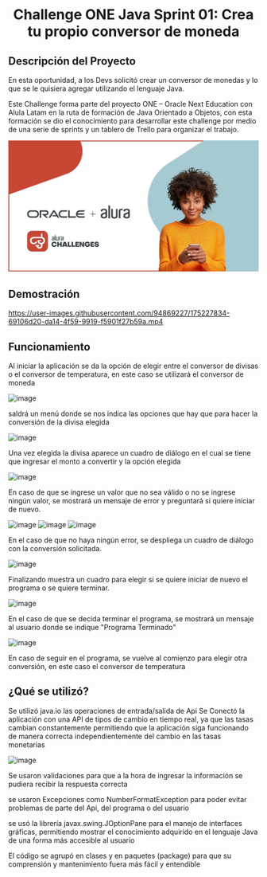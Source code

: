 <h1 align="center"> Challenge ONE Java Sprint 01: Crea tu propio conversor de moneda </h1>

 ## Descripción del Proyecto
En esta oportunidad, a los Devs solicitó crear un conversor de monedas y lo que se le quisiera agregar utilizando el lenguaje Java.

Este Challenge forma parte del proyecto ONE – Oracle Next Education con Alula Latam en la ruta de formación de Java Orientado a Objetos, con esta formación se dio el conocimiento para desarrollar este challenge por medio de una serie de sprints y un tablero de Trello para organizar el trabajo.

![Challenge Oracle Next Education + Alura Banner](https://raw.githubusercontent.com/EduardoUT/ConversorMoneda-ONE-Alura_Challenge/master/src/Imagenes/challengeImage.jpg)

## Demostración

https://user-images.githubusercontent.com/94869227/175227834-69106d20-da14-4f59-9919-f5901f27b59a.mp4

## Funcionamiento 
Al iniciar la aplicación se da la opción de elegir entre el conversor de divisas o el conversor de temperatura, en este caso se utilizará el conversor de moneda

 

![image](https://user-images.githubusercontent.com/94869227/175188690-e65e0a38-4fa9-4a98-8bb3-7919e2823427.png)

saldrá un menú donde se nos indica las opciones que hay que para hacer la conversión de la divisa elegida

![image](https://user-images.githubusercontent.com/94869227/175188940-497978f1-6838-47ec-b2a0-eeeb6aee6a50.png)

 

Una vez elegida la divisa aparece un cuadro de diálogo en el cual se tiene que ingresar el monto a convertir y la opción elegida 

![image](https://user-images.githubusercontent.com/94869227/175193479-c2206550-4208-4d4d-9d8a-9243ee4cfab5.png)

 

En caso de que se ingrese un valor que no sea válido o no se ingrese ningún valor, se mostrará un mensaje de error y preguntará si quiere iniciar de nuevo.

![image](https://user-images.githubusercontent.com/94869227/175193624-376fef80-340c-44a1-bc60-e6c9a4bfc548.png)  ![image](https://user-images.githubusercontent.com/94869227/175195260-e2e93f0a-d01c-4413-9eb2-f106452f5c02.png) ![image](https://user-images.githubusercontent.com/94869227/175195307-81903641-6241-43a6-b2a1-364909adc8f3.png)

En el caso de que no haya ningún error, se despliega un cuadro de diálogo con la conversión solicitada.

![image](https://user-images.githubusercontent.com/94869227/175195532-ab5cb385-4e40-41e4-a41b-beda7ad93016.png)

 



 


Finalizando muestra un cuadro para elegir si se quiere iniciar de nuevo el programa o se quiere terminar.

![image](https://user-images.githubusercontent.com/94869227/175196145-e2fb526b-68f4-4211-a876-de8073197612.png)
 

En el caso de que se decida terminar el programa, se mostrará un mensaje al usuario donde se indique "Programa Terminado"

![image](https://user-images.githubusercontent.com/94869227/175196388-d2c0ae51-3783-456a-836f-6b3e83150928.png)

 

En caso de seguir en el programa, se vuelve al comienzo para elegir otra conversión, en este caso el conversor de temperatura


### <h2> ¿Qué se utilizó? </h2>

Se utilizó java.io las operaciones de entrada/salida de Api 
Se Conectó la aplicación con una API de tipos de cambio en tiempo real, ya que las tasas cambian constantemente permitiendo que la aplicación siga funcionando de manera correcta independientemente del cambio en las tasas monetarias

![image](https://user-images.githubusercontent.com/94869227/175204627-89f42e4b-7d02-4ff2-81db-8553204c0936.png)

Se usaron validaciones para que a la hora de ingresar la información se pudiera recibir la respuesta correcta

se usaron Excepciones como NumberFormatException para poder evitar problemas de parte del Api, del programa o del usuario

se usó la librería javax.swing.JOptionPane para el manejo de interfaces gráficas, permitiendo mostrar el conocimiento adquirido en el lenguaje Java de una forma más accesible al usuario 

El código se agrupó en clases y en paquetes (package) para que su comprensión y mantenimiento fuera más fácil y entendible  

